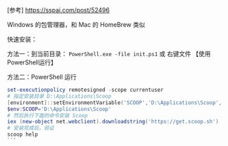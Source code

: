 [参考] https://sspai.com/post/52496

Windows 的包管理器，和 Mac 的 HomeBrew 类似

快速安装：

方法一：到当前目录： `PowerShell.exe -file init.ps1` 或 右键文件 【使用PowerShell运行】

方法二：PowerShell 运行
``````powershell
set-executionpolicy remotesigned -scope currentuser
# 指定安装目录 D:\Applications\Scoop
[environment]::setEnvironmentVariable('SCOOP','D:\Applications\Scoop','User')
$env:SCOOP='D:\Applications\Scoop'
# 然后执行下面的命令安装 Scoop
iex (new-object net.webclient).downloadstring('https://get.scoop.sh')
# 安装完成后，验证
scoop help
```